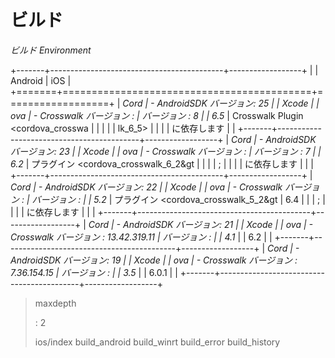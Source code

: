 ビルド
======

*ビルド Environment*

+-------+-------------------------------------------+------------------+
|       | Android                                   | iOS              |
+=======+===========================================+==================+
| *Cord | -   AndroidSDK バージョン: 25             | | Xcode          |
| ova   | -   Crosswalk バージョン :                |   バージョン : 8 |
| 6.5*  |     Crosswalk Plugin &lt;cordova\_crosswa | |                |
|       | lk\_6\_5&gt;                              |                  |
|       |     に依存します                          |                  |
+-------+-------------------------------------------+------------------+
| *Cord | -   AndroidSDK バージョン: 23             | | Xcode          |
| ova   | -   Crosswalk バージョン :                |   バージョン : 7 |
| 6.2*  |     プラグイン &lt;cordova\_crosswalk\_6\_2&gt |             |
|       | ;                                         |                  |
|       |     に依存します |                        |                  |
+-------+-------------------------------------------+------------------+
| *Cord | -   AndroidSDK バージョン: 22             | | Xcode          |
| ova   | -   Crosswalk バージョン :                |   バージョン :   |
| 5.2*  |     プラグイン &lt;cordova\_crosswalk\_5\_2&gt |   6.4       |
|       | ;                                         |                  |
|       |     に依存します |                        |                  |
+-------+-------------------------------------------+------------------+
| *Cord | -   AndroidSDK バージョン: 21             | | Xcode          |
| ova   | -   Crosswalk バージョン : 13.42.319.11   |   バージョン :   |
| 4.1*  |                                           |   6.2 |          |
+-------+-------------------------------------------+------------------+
| *Cord | -   AndroidSDK バージョン: 19             | | Xcode          |
| ova   | -   Crosswalk バージョン : 7.36.154.15    |   バージョン :   |
| 3.5*  |                                           |   6.0.1 |        |
+-------+-------------------------------------------+------------------+

> maxdepth
>
> :   2
>
> ios/index build\_android build\_winrt build\_error build\_history
